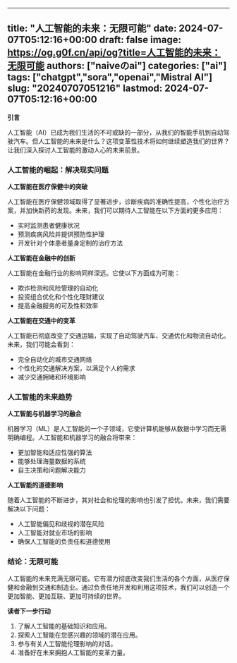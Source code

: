
---
title: "人工智能的未来：无限可能"
date: 2024-07-07T05:12:16+00:00
draft: false
image: https://og.g0f.cn/api/og?title=人工智能的未来：无限可能
authors: ["naiveのai"]
categories: ["ai"]
tags: ["chatgpt","sora","openai","Mistral AI"]
slug: "20240707051216"
lastmod: 2024-07-07T05:12:16+00:00
---
**引言**

人工智能（AI）已成为我们生活的不可或缺的一部分，从我们的智能手机到自动驾驶汽车。但人工智能的未来是什么？这项变革性技术将如何继续塑造我们的世界？让我们深入探讨人工智能的激动人心的未来前景。

### 人工智能的崛起：解决现实问题

**人工智能在医疗保健中的突破**

人工智能在医疗保健领域取得了显著进步，诊断疾病的准确性提高，个性化治疗方案，并加快新药的发现。未来，我们可以期待人工智能在以下方面的更多应用：

- 实时监测患者健康状况
- 预测疾病风险并提供预防性护理
- 开发针对个体患者量身定制的治疗方法

**人工智能在金融中的创新**

人工智能在金融行业的影响同样深远。它使以下方面成为可能：

- 欺诈检测和风险管理的自动化
- 投资组合优化和个性化理财建议
- 提高金融服务的可及性和效率

**人工智能在交通中的变革**

人工智能已彻底改变了交通运输，实现了自动驾驶汽车、交通优化和物流自动化。未来，我们可能会看到：

- 完全自动化的城市交通网络
- 个性化的交通解决方案，以满足个人的需求
- 减少交通拥堵和环境影响

### 人工智能的未来趋势

**人工智能与机器学习的融合**

机器学习（ML）是人工智能的一个子领域，它使计算机能够从数据中学习而无需明确编程。人工智能和机器学习的融合将带来：

- 更加智能和适应性强的算法
- 能够处理海量数据的系统
- 自主决策和问题解决能力

**人工智能的道德影响**

随着人工智能的不断进步，其对社会和伦理的影响也引发了担忧。未来，我们需要解决以下问题：

- 人工智能偏见和歧视的潜在风险
- 人工智能对就业市场的影响
- 确保人工智能的负责任和道德使用

### 结论：无限可能

人工智能的未来充满无限可能。它有潜力彻底改变我们生活的各个方面，从医疗保健和金融到交通和制造业。通过负责任地开发和利用这项技术，我们可以创造一个更加智能、更加互联、更加可持续的世界。

**读者下一步行动**

1. 了解人工智能的基础知识和应用。
2. 探索人工智能在您感兴趣的领域的潜在应用。
3. 参与有关人工智能伦理影响的对话。
4. 准备好在未来拥抱人工智能的变革力量。